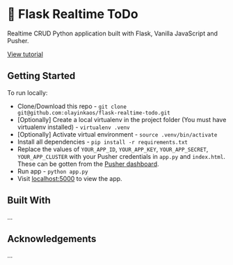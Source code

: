 # 📝 Flask Realtime ToDo
Realtime CRUD Python application built with Flask, Vanilla JavaScript and Pusher.

[View tutorial](https://pusher.com/tutorials/todo-app-flask)

## Getting Started

To run locally:
- Clone/Download this repo - `git clone git@github.com:olayinkaos/flask-realtime-todo.git`
- [Optionally] Create a local virtualenv in the project folder (You must have virtualenv installed) - `virtualenv .venv`
- [Optionally] Activate virtual environment - `source .venv/bin/activate`
- Install all dependencies - `pip install -r requirements.txt`
- Replace the values of  `YOUR_APP_ID`, `YOUR_APP_KEY`, `YOUR_APP_SECRET`, `YOUR_APP_CLUSTER` with your Pusher credentials in `app.py` and `index.html`. These can be gotten from the [Pusher dashboard](https://dashboard.pusher.com/).
- Run app - `python app.py`
- Visit [localhost:5000](http://localhost:5000/) to view the app.

## Built With

...

## Acknowledgements

...
